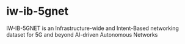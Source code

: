 # iw-ib-5gnet
IW-IB-5GNET is an Infrastructure-wide and Intent-Based networking dataset for 5G and beyond AI-driven Autonomous Networks
